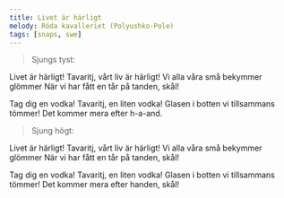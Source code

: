 ```yaml
---
title: Livet är härligt
melody: Röda kavalleriet (Polyushko-Pole)
tags: [snaps, swe]
---
```


> Sjungs tyst:

Livet är härligt!
Tavaritj, vårt liv är härligt!
Vi alla våra små bekymmer glömmer
När vi har fått en tår på tanden, skål!

Tag dig en vodka!
Tavaritj, en liten vodka!
Glasen i botten vi tillsammans tömmer!
Det kommer mera efter h-a-and.

> Sjung högt:

Livet är härligt!
Tavaritj, vårt liv är härligt!
Vi alla våra små bekymmer glömmer
När vi har fått en tår på tanden, skål!

Tag dig en vodka!
Tavaritj, en liten vodka!
Glasen i botten vi tillsammans tömmer!
Det kommer mera efter handen, skål!
